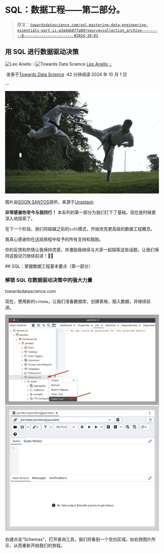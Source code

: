 # SQL：数据工程——第二部分。

> 原文：[`towardsdatascience.com/sql-mastering-data-engineering-essentials-part-ii-a3adab877a89?source=collection_archive---------8-----------------------#2024-10-01`](https://towardsdatascience.com/sql-mastering-data-engineering-essentials-part-ii-a3adab877a89?source=collection_archive---------8-----------------------#2024-10-01)

## 用 SQL 进行数据驱动决策

[](https://medium.com/@panData?source=post_page---byline--a3adab877a89--------------------------------)![Leo Anello 💡](https://medium.com/@panData?source=post_page---byline--a3adab877a89--------------------------------)[](https://towardsdatascience.com/?source=post_page---byline--a3adab877a89--------------------------------)![Towards Data Science](https://towardsdatascience.com/?source=post_page---byline--a3adab877a89--------------------------------) [Leo Anello 💡](https://medium.com/@panData?source=post_page---byline--a3adab877a89--------------------------------)

·发表于[Towards Data Science](https://towardsdatascience.com/?source=post_page---byline--a3adab877a89--------------------------------) ·42 分钟阅读·2024 年 10 月 1 日

--

![](img/d692699bf894b249da23c4e318ecfaf8.png)

图片由[SOON SANTOS](https://unsplash.com/@soonsam?utm_source=medium&utm_medium=referral)提供，来源于[Unsplash](https://unsplash.com/?utm_source=medium&utm_medium=referral)

**非常感谢你至今与我同行！** 本系列的第一部分为我们打下了基础，现在是时候更深入地探索了。

在下一个阶段，我们将超越之前的`sc01`模式，开始攻克更高级的数据工程概念。

我真心感谢你在这段旅程中给予的所有支持和鼓励。

你的反馈和热情让我保持灵感，并激励我继续与大家一起探索这些话题。让我们保持这股动力继续前进！👏👏

[](/sql-mastering-data-engineering-essentials-part-i-693d683c5b54?source=post_page-----a3adab877a89--------------------------------) ## SQL：掌握数据工程基本要点（第一部分）

### 解锁 SQL 在数据驱动决策中的强大力量

towardsdatascience.com

现在，使用新的`schema`，让我们准备数据库，创建表格，插入数据，并继续前进。

![](img/d082b8d2764727d154523280a5b046c4.png)![](img/195f44307c19c844dd160d111a7a7d00.png)

右键点击“Schemas”，打开查询工具，我们将看到一个空白区域，如右侧图片所示，从而重新开始我们的旅程。
